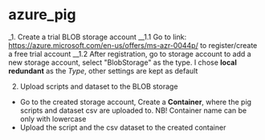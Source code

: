 # azure_pig

_1. Create a trial BLOB storage account
__1.1 Go to link: <https://azure.microsoft.com/en-us/offers/ms-azr-0044p/> to register/create a free trial account
__1.2 After registration, go to storage account to add a new storage account, select "BlobStorage" as the type. I chose **local redundant** as the *Type*, other settings are kept as default

2. Upload scripts and dataset to the BLOB storage
* Go to the created storage account, Create a **Container**, where the pig scripts and dataset csv are uploaded to. NB! Container name can be only with lowercase
* Upload the script and the csv dataset to the created container 


